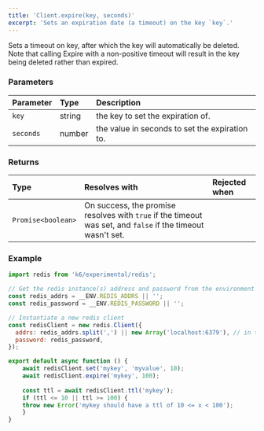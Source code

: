 ```yaml
---
title: 'Client.expire(key, seconds)'
excerpt: 'Sets an expiration date (a timeout) on the key `key`.'
---
```


Sets a timeout on key, after which the key will automatically be deleted. Note that calling Expire with a non-positive timeout will result in the key being deleted rather than expired.

### Parameters

| Parameter | Type   | Description                                    |
| :-------- | :----- | :--------------------------------------------- |
| `key`     | string | the key to set the expiration of.              |
| `seconds` | number | the value in seconds to set the expiration to. |


### Returns

| Type               | Resolves with                                                                                               | Rejected when |
| :----------------- | :---------------------------------------------------------------------------------------------------------- | :------------ |
| `Promise<boolean>` | On success, the promise resolves with `true` if the timeout was set, and `false` if the timeout wasn't set. |               |

### Example

<CodeGroup labels={[]}>

```javascript
import redis from 'k6/experimental/redis';

// Get the redis instance(s) address and password from the environment
const redis_addrs = __ENV.REDIS_ADDRS || '';
const redis_password = __ENV.REDIS_PASSWORD || '';

// Instantiate a new redis client
const redisClient = new redis.Client({
  addrs: redis_addrs.split(',') || new Array('localhost:6379'), // in the form of 'host:port', separated by commas
  password: redis_password,
});

export default async function () {
    await redisClient.set('mykey', 'myvalue', 10);
    await redisClient.expire('mykey', 100);
    
    const ttl = await redisClient.ttl('mykey');
    if (ttl <= 10 || ttl >= 100) {
    throw new Error('mykey should have a ttl of 10 <= x < 100');
    }
}
```

</CodeGroup>
